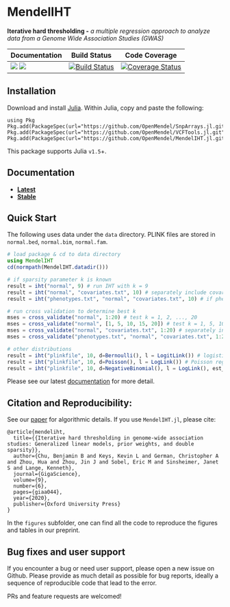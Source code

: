 # MendelIHT

**Iterative hard thresholding -** *a multiple regression approach to analyze data from a Genome Wide Association Studies (GWAS)*

| **Documentation** | **Build Status** | **Code Coverage**  |
|-------------------|------------------|--------------------|
| [![](https://img.shields.io/badge/docs-latest-blue.svg)](https://OpenMendel.github.io/MendelIHT.jl/latest) [![](https://img.shields.io/badge/docs-stable-blue.svg)](https://OpenMendel.github.io/MendelIHT.jl/stable) | [![Build Status](https://travis-ci.org/OpenMendel/MendelIHT.jl.svg?branch=master)](https://travis-ci.org/OpenMendel/MendelIHT.jl) | [![Coverage Status](https://coveralls.io/repos/github/OpenMendel/MendelIHT.jl/badge.svg?branch=master)](https://coveralls.io/github/OpenMendel/MendelIHT.jl?branch=master)  

## Installation

Download and install [Julia](https://julialang.org/downloads/). Within Julia, copy and paste the following:
```
using Pkg
Pkg.add(PackageSpec(url="https://github.com/OpenMendel/SnpArrays.jl.git"))
Pkg.add(PackageSpec(url="https://github.com/OpenMendel/VCFTools.jl.git"))
Pkg.add(PackageSpec(url="https://github.com/OpenMendel/MendelIHT.jl.git"))
```
This package supports Julia `v1.5`+.

## Documentation

+ [**Latest**](https://OpenMendel.github.io/MendelIHT.jl/latest/)
+ [**Stable**](https://OpenMendel.github.io/MendelIHT.jl/stable/)

## Quick Start

The following uses data under the `data` directory. PLINK files are stored in `normal.bed`, `normal.bim`, `normal.fam`. 

```julia
# load package & cd to data directory
using MendelIHT
cd(normpath(MendelIHT.datadir()))

# if sparsity parameter k is known
result = iht("normal", 9) # run IHT with k = 9
result = iht("normal", "covariates.txt", 10) # separately include covariates, k = 10
result = iht("phenotypes.txt", "normal", "covariates.txt", 10) # if phenotypes are in separate file

# run cross validation to determine best k
mses = cross_validate("normal", 1:20) # test k = 1, 2, ..., 20
mses = cross_validate("normal", [1, 5, 10, 15, 20]) # test k = 1, 5, 10, 15, 20
mses = cross_validate("normal", "covariates.txt", 1:20) # separately include covariates
mses = cross_validate("phenotypes.txt", "normal", "covariates.txt", 1:20) # if phenotypes are in separate file

# other distributions
result = iht("plinkfile", 10, d=Bernoulli(), l = LogitLink()) # logistic regression with k = 10
result = iht("plinkfile", 10, d=Poisson(), l = LogLink()) # Poisson regression with k = 10
result = iht("plinkfile", 10, d=NegativeBinomial(), l = LogLink(), est_r=true) # Negative Binomial regression with k = 10
```

Please see our latest [documentation](https://OpenMendel.github.io/MendelIHT.jl/latest/) for more detail. 

## Citation and Reproducibility:

See our [paper](https://academic.oup.com/gigascience/article/9/6/giaa044/5850823?searchresult=1) for algorithmic details. If you use `MendelIHT.jl`, please cite:

```
@article{mendeliht,
  title={{Iterative hard thresholding in genome-wide association studies: Generalized linear models, prior weights, and double sparsity}},
  author={Chu, Benjamin B and Keys, Kevin L and German, Christopher A and Zhou, Hua and Zhou, Jin J and Sobel, Eric M and Sinsheimer, Janet S and Lange, Kenneth},
  journal={GigaScience},
  volume={9},
  number={6},
  pages={giaa044},
  year={2020},
  publisher={Oxford University Press}
}
```

In the `figures` subfolder, one can find all the code to reproduce the figures and tables in our preprint. 

## Bug fixes and user support

If you encounter a bug or need user support, please open a new issue on Github. Please provide as much detail as possible for bug reports, ideally a sequence of reproducible code that lead to the error.

PRs and feature requests are welcomed!
